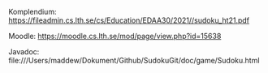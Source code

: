 Komplendium: https://fileadmin.cs.lth.se/cs/Education/EDAA30/2021//sudoku_ht21.pdf

Moodle: https://moodle.cs.lth.se/mod/page/view.php?id=15638

Javadoc: file:///Users/maddew/Dokument/Github/SudokuGit/doc/game/Sudoku.html
